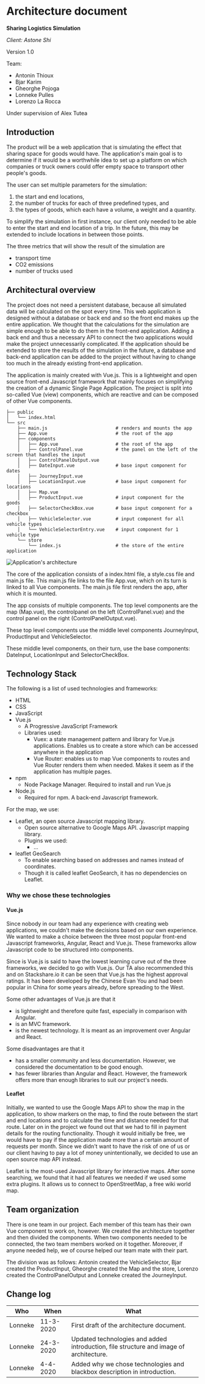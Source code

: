 
# Architecture document

<!-- The goal of this document is to allow you to present the architecture of what you have already but also what you are aiming at. (e.g. if you plan to use Angular on the front-end, but didn’t start using it yet, do mention this). One of the goals of this document is to make sure that the SE Staff has a good overview of what everybody is doing so we can offer you the best advice :)
-->

<!-- A nice cover:...will make the us happy. Add the project title, the client, the team names, TA name and the document version.
-->
<b>Sharing Logistics Simulation</b>

<i>Client: Astone Shi</i>

Version 1.0

Team:
- Antonin Thioux
- Bjar Karim
- Gheorghe Pojoga
- Lonneke Pulles
- Lorenzo La Rocca

Under supervision of Alex Tutea

## Introduction
<!-- A brief introduction to the product, highlighting the specifics that influence the architecture and design choices.-->

The product will be a web application that is simulating the effect that sharing 
space for goods would have. The application's main goal is to determine if it
would be a worthwhile idea to set up a platform on which companies or truck owners
could offer empty space to transport other people's goods.

The user can set multiple parameters for the simulation: 

1. the start and end locations,
2. the number of trucks for each of three predefined types, and
3. the types of goods, which each have a volume, a weight and a quantity.

To simplify the simulation in first instance, our client only needed to be able to enter
the start and end location of a trip. In the future, this may be extended to include 
locations in between those points.

The three metrics that will show the result of the simulation are

- transport time
- CO2 emissions
- number of trucks used


## Architectural overview
<!-- Architectural overview: What components are there and what are their functions?How are components connected/communicating?If a more general principle or a paradigm is applied that is worth mentioning, mention it.-->

The project does not need a persistent database, because all simulated data will be calculated on the spot every time.
This web application is designed without a database or back end and so the front end makes up the entire application.
We thought that the calculations for the simulation are simple
enough to be able to do them in the front-end application. Adding a back end and thus a necessary
API to connect the two applications would make the project unnecessarily complicated. If the
application should be extended to store the results of the simulation in the future, a database
and back-end application can be added to the project without having to change too much in the already
existing front-end application.

The application is mainly created with Vue.js. This is a lightweight and open source
front-end Javascript framework that mainly focuses on simplifying the creation of a dynamic Single Page Application.
The project is split into so-called Vue (view) components, which are reactive and can be composed of other Vue components.

<!-- Create nice schema to clarify architecture! -->

````
├── public
│   └── index.html
└── src
    ├── main.js                         # renders and mounts the app
    ├── App.vue                         # the root of the app
    ├── components
    │   ├── App.vue                     # the root of the app
    │   ├── ControlPanel.vue            # the panel on the left of the screen that handles the input
    │   ├── ControlPanelOutput.vue
    │   ├── DateInput.vue               # base input component for dates
    │   ├── JourneyInput.vue
    │   ├── LocationInput.vue           # base input component for locations
    │   ├── Map.vue
    │   ├── ProductInput.vue            # input component for the goods
    │   ├── SelectorCheckBox.vue        # base input component for a checkbox
    │   ├── VehicleSelector.vue         # input component for all vehicle types
    │   └── VehicleSelectorEntry.vue    # input component for 1 vehicle type
    └── store
        └── index.js                    # the store of the entire application
````

![Application's architecture](architecture.png)

The core of the application consists of a index.html file, a style.css file and main.js file.
This main.js file links to the file App.vue, which on its turn is linked to all Vue components.
The main.js file first renders the app, after which it is mounted.

The app consists of multiple components. The top level components are the map (Map.vue), the controlpanel on the left
(ControlPanel.vue) and the control panel on the right (ControlPanelOutput.vue).

These top level components use the middle level components JourneyInput, ProductInput and VehicleSelector.

These middle level components, on their turn, use the base components: DateInput, LocationInput and SelectorCheckBox.


## Technology Stack
<!-- Technology Stack: What programming languages are being used? What technologies are being used (Frameworks, libraries, platform, peripherals)? If different components have different technologies, present them individually.-->

The following is a list of used technologies and frameworks:

- HTML
- CSS
- JavaScript
- Vue.js
  - A Progressive JavaScript Framework
  - Libraries used:
    - Vuex: a state management pattern and library for Vue.js applications. Enables us to create a store which can be
    accessed anywhere in the application
    - Vue Router: enables us to map Vue components to routes and Vue Router renders them when needed. Makes it seem
    as if the application has multiple pages.
- npm
  - Node Package Manager. Required to install and run Vue.js
- Node.js
  - Required for npm. A back-end Javascript framework.

For the map, we use:
- Leaflet, an open source Javascript mapping library.
  - Open source alternative to Google Maps API. Javascript mapping library.
  - Plugins we used:
    - ...
- leaflet GeoSearch
  - To enable searching based on addresses and names instead of coordinates.
  - Though it is called leaflet GeoSearch, it has no dependencies on Leaflet.

### Why we chose these technologies

#### Vue.js

Since nobody in our team had any experience with creating web applications, we couldn't
make the decisions based on our own experience. We wanted to make a choice between the three
most popular front-end Javascript frameworks, Angular, React and Vue.js. These frameworks
allow Javascript code to be structured into components.

Since is Vue.js is said to have the lowest learning curve out of
the three frameworks, we decided to go with Vue.js. Our TA also recommended this and on 
Stackshare.io it can be seen that Vue.js has the highest approval ratings. It has been
developed by the Chinese Evan You and had been popular in China for some years already,
before spreading to the West.

Some other advantages of Vue.js are that it
- is lightweight and therefore quite fast, especially
in comparison with Angular.
- is an MVC framework.
- is the newest technology. It is meant as an improvement over Angular and React.

Some disadvantages are that it
- has a smaller community and less documentation. However, we considered the documentation to
be good enough.
- has fewer libraries than Angular and React. However, the framework offers more than enough libraries to
suit our project's needs.

#### Leaflet

Initially, we wanted to use the Google Maps API to show the map in the application, to show
markers on the map, to find the route between the start and end locations and to calculate
the time and distance needed for that route. Later on in the project we found out that we
had to fill in payment details for the routing functionality. Though it would initially be
free, we would have to pay if the application made more than a certain amount of requests per month. Since
we didn't want to have the risk of one of us or our client having to pay a lot of money
unintentionally, we decided to use an open source map API instead.

Leaflet is the most-used Javascript library for interactive maps. After some searching, we
found that it had all features we needed if we used some extra plugins. It allows us to
connect to OpenStreetMap, a free wiki world map.

## Team organization
<!-- Team Organization: What teams are there and what are their responsibilities? Are the team responsibilities focused on different components?-->

There is one team in our project. Each member of this team has their own Vue component to work on, however.
We created the architecture together and then divided the components. When
two components needed to be connected, the two team members worked on it together. Moreover,
if anyone needed help, we of course helped our team mate with their part.

The division was as follows: Antonin created the VehicleSelector, Bjar created the ProductInput, Gheorghe 
created the Map and the store, Lorenzo created the ControlPanelOutput and Lonneke created 
the JourneyInput.

## Change log
<!-- Change Log: Descriptive list of changes made to the document tagged with date and author.-->

| Who | When | What |
| --- | --- | --- |
| Lonneke | 11-3-2020 | First draft of the architecture document.
| Lonneke | 24-3-2020 | Updated technologies and added introduction, file structure and image of architecture. 
| Lonneke | 4-4-2020  | Added why we chose technologies and blackbox description in introduction.